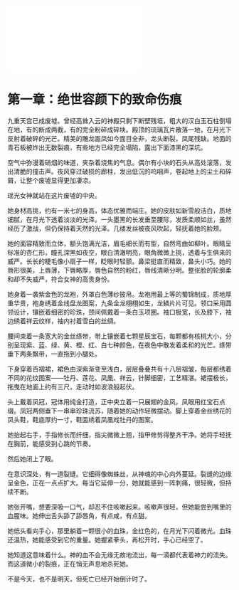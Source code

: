 ![](./0001-4.md)

# 第一章：绝世容颜下的致命伤痕

九重天宫已成废墟。曾经高耸入云的神殿只剩下断壁残垣，粗大的汉白玉石柱倒塌在地，有的断成两截，有的完全粉碎成碎块。殿顶的琉璃瓦片散落一地，在月光下反射着破碎的光芒。精美的雕龙画凤如今面目全非，龙头断裂，凤尾残缺。地面的青石板被炸出无数裂痕，有些地方已经完全塌陷，露出下面漆黑的深坑。

空气中弥漫着硝烟的味道，夹杂着烧焦的气息。偶尔有小块的石头从高处滚落，发出清脆的撞击声。夜风穿过破损的廊柱，发出低沉的呜咽声，卷起地上的尘土和碎屑，让整个废墟显得更加凄凉。

瑶光女神就站在这片废墟的中央。

她身材高挑，约有一米七的身高，体态优雅而端庄。她的皮肤如新雪般洁白，质地细腻，在月光下透着淡淡的光泽。一头墨黑的长发垂至腰际，发质柔顺如丝，虽然经历了激战，但仍保持着天然的光泽。几缕发丝被夜风吹起，轻抚着她的脸颊。

她的面容精致而立体，额头饱满光洁，眉毛细长而有型，自然弯曲如柳叶。眼睛呈标准的杏仁形，瞳孔深黑如夜空，眼白清澈明亮，眼角微微上挑，透着与生俱来的威严。长长的睫毛像小扇子一样，眨眼时轻颤。鼻梁挺直而精致，鼻头小巧。她的唇形很美，上唇薄，下唇略厚，唇色自然的粉红，唇线清晰分明。整张脸的轮廓柔和却不失威严，符合女神的高贵身份。

她身着一袭紫金色的龙袍，外罩白色薄纱披帛。龙袍用最上等的蜀锦制成，质地厚重华贵，袍身绣着金线盘龙图案，九条金龙栩栩如生，龙鳞片片可见。领口采用圆领设计，镶嵌着细密的珍珠，颈间佩戴着一条白玉项圈。袖口极宽，长及膝下，袖边绣着祥云纹样，袖内衬着雪白的丝绸。

腰间束着一条宽大的金丝绦带，带上镶嵌着七颗星辰宝石，每颗都有核桃大小，分别呈现紫、蓝、绿、黄、橙、红、白七种颜色，在夜色中散发着柔和的光芒。绦带垂下两条飘带，一直拖到小腿处。

下身穿着百褶裙，裙色由深紫渐变至浅白，层层叠叠共有十八层褶皱，每层都绣着不同的花纹图案——牡丹、莲花、凤凰、祥云，针脚细密，工艺精湛。裙摆极长，拖曳在地面上约有三尺，走动时如波浪般起伏。

头上戴着凤冠，冠体用纯金打造，正中央立着一只展翅的金凤，凤眼用红宝石点缀。凤冠两侧垂下一串串珍珠流苏，随着她的动作轻微摆动。脚上穿着金丝绣花的凤头鞋，鞋底厚约一寸，鞋面绣着凤凰戏牡丹的图案。

她抬起右手，手指修长而纤细，指尖微微上翘，指甲修剪得整齐干净。她将手轻抚在胸前，能感受到心跳的节奏。

然后她闭上了眼。

在意识深处，有一道裂缝。它细得像蜘蛛丝，从神魂的中心向外蔓延。裂缝的边缘呈金色，正在一点点扩大。每当它延伸一分，她就能感到一阵刺痛，很轻微，但持续不断。

她张开嘴，想要深吸一口气，却忍不住咳嗽起来。咳嗽声很轻，但她能尝到嘴里的血腥味。她伸出舌头舔了舔唇角，有点咸，有点甜。

她低头看向手心，那里躺着一颗很小的血珠，金红色的，在月光下闪着微光。血珠还温热，她能感受到它的重量。她握紧拳头，再松开时，手心已经空了。

她知道这意味着什么。神的血不会无缘无故地流出，每一滴都代表着神力的流失。而这道微小的裂痕，正在悄无声息地杀死她。

不是今天，也不是明天，但死亡已经开始倒计时了。